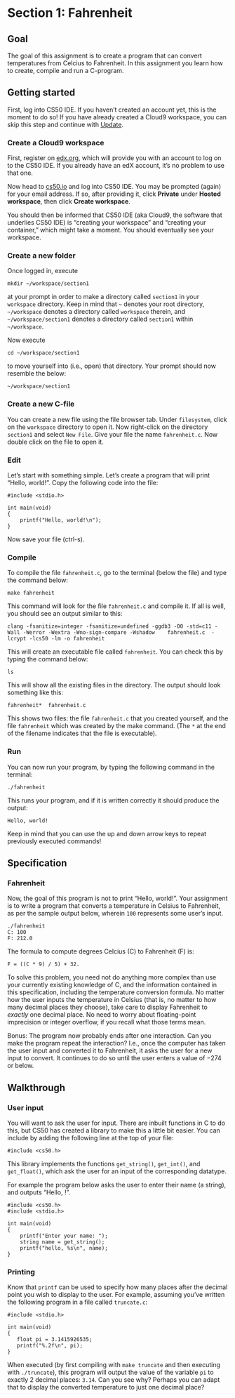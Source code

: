 # Section 1: Fahrenheit

## Goal
The goal of this assignment is to create a program that can convert temperatures from Celcius to Fahrenheit. In this assignment you learn how to create, compile and run a C-program.

## Getting started
First, log into CS50 IDE. If you haven’t created an account yet, this is the moment to do so! If you have already created a Cloud9 workspace, you can skip this step and continue with [Update](#update).

### Create a Cloud9 workspace 
First, register on [edx.org](https://courses.edx.org/register), which will provide you with an account to log on to the CS50 IDE. If you already have an edX account, it’s no problem to use that one.

Now head to [cs50.io](https://cs50.io/) and log into CS50 IDE. You may be prompted (again) for your email address. If so, after providing it, click **Private** under **Hosted workspace**, then click **Create workspace**.

You should then be informed that CS50 IDE (aka Cloud9, the software that underlies CS50 IDE) is “creating your workspace” and “creating your container,” which might take a moment. You should eventually see your workspace.

### Create a new folder
Once logged in, execute

    mkdir ~/workspace/section1

at your prompt in order to make a directory called `section1` in your `workspace` directory. Keep in mind that `~` denotes your root directory, `~/workspace` denotes a directory called `workspace` therein, and `~/workspace/section1` denotes a directory called `section1` within `~/workspace`.

Now execute

    cd ~/workspace/section1

to move yourself into (i.e., open) that directory. Your prompt should now resemble the below:

    ~/workspace/section1

### Create a new C-file
You can create a new file using the file browser tab. Under `filesystem`, click on the `workspace` directory to open it. Now right-click on the directory `section1` and select `New File`. Give your file the name `fahrenheit.c`. Now double click on the file to open it.

### Edit
Let’s start with something simple. Let’s create a program that will print “Hello, world!”. Copy the following code into the file:

    #include <stdio.h>
    
    int main(void)
    {
        printf("Hello, world!\n");
    }

Now save your file (ctrl-s).

### Compile
To compile the file `fahrenheit.c`, go to the terminal (below the file) and type the command below:

    make fahrenheit

This command will look for the file `fahrenheit.c` and compile it. If all is well, you should see an output similar to this:

    clang -fsanitize=integer -fsanitize=undefined -ggdb3 -O0 -std=c11 -Wall -Werror -Wextra -Wno-sign-compare -Wshadow    fahrenheit.c  -lcrypt -lcs50 -lm -o fahrenheit

This will create an executable file called `fahrenheit`. You can check this by typing the command below:

    ls

This will show all the existing files in the directory. The output should look something like this:

    fahrenheit*  fahrenheit.c

This shows two files: the file `fahrenheit.c` that you created yourself, and the file `fahrenheit` which was created by the make command. (The `*` at the end of the filename indicates that the file is executable).

### Run
You can now run your program, by typing the following command in the terminal:

    ./fahrenheit

This runs your program, and if it is written correctly it should produce the output:

    Hello, world!
    
Keep in mind that you can use the up and down arrow keys to repeat previously executed commands!

## Specification

### Fahrenheit
Now, the goal of this program is not to print “Hello, world!”. Your assignment is to write a program that converts a temperature in Celsius to Fahrenheit, as per the sample output below, wherein `100` represents some user’s input.
```
./fahrenheit
C: 100
F: 212.0
```
The formula to compute degrees Celcius (C) to Fahrenheit (F) is:
    
    F = ((C * 9) / 5) + 32.

To solve this problem, you need not do anything more complex than use your currently existing knowledge of C, and the information contained in this specification, including the temperature conversion formula. No matter how the user inputs the temperature in Celsius (that is, no matter to how many decimal places they choose), take care to display Fahrenheit to *exactly* one decimal place. No need to worry about floating-point imprecision or integer overflow, if you recall what those terms mean.

Bonus: The program now probably ends after one interaction. Can you make the program repeat the interaction? I.e., once the computer has taken the user input and converted it to Fahrenheit, it asks the user for a new input to convert. It continues to do so until the user enters a value of −274 or below.

## Walkthrough

### User input
You will want to ask the user for input. There are inbuilt functions in C to do this, but CS50 has created a library to make this a little bit easier. You can include by adding the following line at the top of your file:

    #include <cs50.h> 

This library implements the functions `get_string()`, `get_int()`, and `get_float()`, which ask the user for an input of the corresponding datatype.

For example the program below asks the user to enter their name (a string), and outputs “Hello, <name>!”.

    #include <cs50.h>
    #include <stdio.h>
    
    int main(void)
    {
        printf("Enter your name: ");
        string name = get_string();
        printf("hello, %s\n", name);
    }


### Printing
Know that `printf` can be used to specify how many places after the decimal point you wish to display to the user. For example, assuming you’ve written the following program in a file called `truncate.c`:

    #include <stdio.h>
    
    int main(void)
    {
       float pi = 3.1415926535;
       printf("%.2f\n", pi);
    }

When executed (by first compiling with `make truncate` and then executing with `./truncate`), this program will output the value of the variable `pi` to exactly 2 decimal places: `3.14`. Can you see why? Perhaps you can adapt that to display the converted temperature to just one decimal place?
